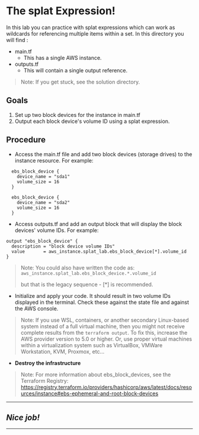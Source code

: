 # The splat Expression!
In this lab you can practice with splat expressions which can work as wildcards for referencing multiple items within a set.
In this directory you will find :
- main.tf 
  - This has a single AWS instance. 
- outputs.tf
  - This will contain a single output reference.

> Note: If you get stuck, see the solution directory.

## Goals
1. Set up two block devices for the instance in main.tf
2. Output each block device's volume ID using a splat expression.

## Procedure
- Access the main.tf file and add two block devices (storage drives) to the instance resource. For example:
```
  ebs_block_device {
    device_name = "sda1"
    volume_size = 16
  }

  ebs_block_device {
    device_name = "sda2"
    volume_size = 16
  }
```

- Access outputs.tf and add an output block that will display the block devices' volume IDs. For example:
```
output "ebs_block_device" {
  description = "block device volume IDs"
  value       = aws_instance.splat_lab.ebs_block_device[*].volume_id
}
```

> Note: You could also have written the code as:
> `aws_instance.splat_lab.ebs_block_device.*.volume_id`
>
> but that is the legacy sequence - [*] is recommended.

- Initialize and apply your code. It should result in two volume IDs displayed in the terminal. Check these against the state file and against the AWS console.

> Note: If you use WSL, containers, or another secondary Linux-based system instead of a full virtual machine, then you might not receive complete results from the `terraform output`. To fix this, increase the AWS provider version to 5.0 or higher. Or, use proper virtual machines within a virtualization system such as VirtualBox, VMWare Workstation, KVM, Proxmox, etc...

- **Destroy the infrastructure**

> Note: For more information about ebs_block_devices, see the Terraform Registry: https://registry.terraform.io/providers/hashicorp/aws/latest/docs/resources/instance#ebs-ephemeral-and-root-block-devices

---
## *Nice job!*
---
